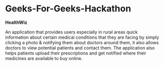 # Geeks-For-Geeks-Hackathon
**HealthWiz**

An application that provides users especially in rural areas quick information about certain medical conditions that they are facing by simply clicking a photo & notifying them about doctors around them, it also allows doctors to view potential patients and contact them. The application also helps patients upload their prescriptions and get notified where their medicines are available to buy online.
